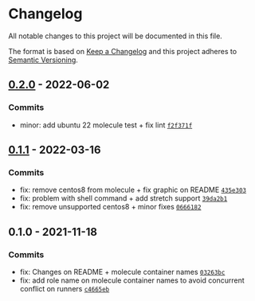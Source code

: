 # Changelog

All notable changes to this project will be documented in this file.

The format is based on [Keep a Changelog](https://keepachangelog.com/en/1.0.0/)
and this project adheres to [Semantic Versioning](https://semver.org/spec/v2.0.0.html).

## [0.2.0](https://github.com/lotusnoir/ansible-system_ldap_users/compare/0.1.1...0.2.0) - 2022-06-02

### Commits

- minor: add ubuntu 22 molecule test + fix lint [`f2f371f`](https://github.com/lotusnoir/ansible-system_ldap_users/commit/f2f371f2c6a3748ba0586c9d56dab59a7cc0993e)

## [0.1.1](https://github.com/lotusnoir/ansible-system_ldap_users/compare/0.1.0...0.1.1) - 2022-03-16

### Commits

- fix: remove centos8 from molecule + fix graphic on README [`435e303`](https://github.com/lotusnoir/ansible-system_ldap_users/commit/435e303886444cca7ce409de2fba818a108e9edc)
- fix: problem with shell command + add stretch support [`39da2b1`](https://github.com/lotusnoir/ansible-system_ldap_users/commit/39da2b14b820c6dd8735e7962f6314f32055e838)
- fix: remove unsupported centos8 + minor fixes [`0666182`](https://github.com/lotusnoir/ansible-system_ldap_users/commit/0666182006afadef8e2d19cad80cf8709dc6ef8a)

## 0.1.0 - 2021-11-18

### Commits

- fix: Changes on README + molecule container names [`03263bc`](https://github.com/lotusnoir/ansible-system_ldap_users/commit/03263bc8d423f3cffbdee61939897e3763f4e160)
- fix: add role name on molecule container names to avoid concurrent conflict on runners [`c4665eb`](https://github.com/lotusnoir/ansible-system_ldap_users/commit/c4665ebbc4874ce2ccac175a74d1ea79ab89878c)
